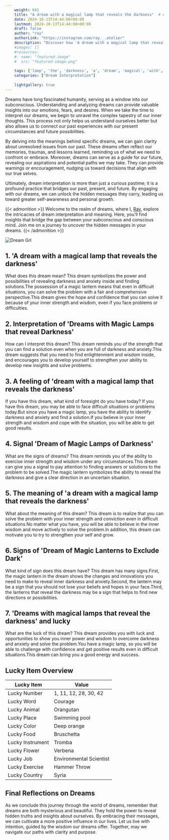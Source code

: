 ```yaml
---
    weight: 641
    title: "A dream with a magical lamp that reveals the darkness"  # Assuming 'title' column exists
    date: 2024-10-13T14:44:00+08:00
    lastmod: 2024-10-13T14:44:00+08:00
    draft: false
    author: "ray"
    authorLink: "https://instagram.com/ray._.atelier"
    description: "Discover how 'A dream with a magical lamp that reveals the darkness' can interpret your future and uncover its significant meanings in your life."
    #images: []
    #resources:
    #- name: "featured-image"
    #  src: "featured-image.png"
    
    tags: ['lamp', 'the', 'darkness', 'a', 'dream', 'magical', 'with', 'that', 'A', 'reveals']
    categories: ["Dream Interpretation"]
    
    lightgallery: true
---
```

    
Dreams have long fascinated humanity, serving as a window into our subconscious. Understanding and analyzing dreams can provide valuable insights into our emotions, fears, and desires. When we take the time to interpret our dreams, we begin to unravel the complex tapestry of our inner thoughts. This process not only helps us understand ourselves better but also allows us to connect our past experiences with our present circumstances and future possibilities.

By delving into the meanings behind specific dreams, we can gain clarity about unresolved issues from our past. These dreams often reflect our memories, traumas, and lessons learned, reminding us of what we need to confront or embrace. Moreover, dreams can serve as a guide for our future, revealing our aspirations and potential paths we may take. They can provide warnings or encouragement, nudging us toward decisions that align with our true selves.

Ultimately, dream interpretation is more than just a curious pastime; it is a profound practice that bridges our past, present, and future. By engaging with our dreams, we can unlock the hidden messages they carry, leading us toward greater self-awareness and personal growth.

{{< admonition >}}
Welcome to the realm of dreams, where I, [Ray](https://instagram.com/ray._.atelier), explore the intricacies of dream interpretation and meaning. Here, you’ll find insights that bridge the gap between your subconscious and conscious mind. Join me on a journey to uncover the hidden messages in your dreams.
{{< /admonition >}}

![Dream Grl](https://cdn.pixabay.com/photo/2017/11/02/03/35/gothic-2910057_1280.jpg "Dream Grl")

## 1. 'A dream with a magical lamp that reveals the darkness'
What does this dream mean?
This dream symbolizes the power and possibilities of revealing darkness and anxiety inside and finding solutions.The possession of a magic lantern means that even in difficult situations, you can solve the problem with a fair and comprehensive perspective.This dream gives the hope and confidence that you can solve it because of your inner strength and wisdom, even if you face problems or difficulties.

## 2. Interpretation of 'Dreams with Magic Lamps that reveal Darkness'
How can I interpret this dream?
This dream reminds you of the strength that you can find a solution even when you are full of darkness and anxiety.This dream suggests that you need to find enlightenment and wisdom inside, and encourages you to develop yourself to strengthen your ability to develop new insights and solve problems.

## 3. A feeling of 'dream with a magical lamp that reveals the darkness'
If you have this dream, what kind of foresight do you have today?
If you have this dream, you may be able to face difficult situations or problems today.But since you have a magic lamp, you have the ability to identify darkness and anxiety and find a solution.If you believe in your inner strength and wisdom and cope with the situation, you will be able to get good results.

## 4. Signal 'Dream of Magic Lamps of Darkness'
What are the signs of dreams?
This dream reminds you of the ability to exercise inner strength and wisdom under any circumstances.This dream can give you a signal to pay attention to finding answers or solutions to the problem to be solved.The magic lantern symbolizes the ability to reveal the darkness and give a clear direction in an uncertain situation.

## 5. The meaning of 'a dream with a magical lamp that reveals the darkness'
What about the meaning of this dream?
This dream is to realize that you can solve the problem with your inner strength and conviction even in difficult situations.No matter what you have, you will be able to believe in the inner wisdom and move actively to solve the problem.In addition, this dream can motivate you to try to strengthen your self and grow.

## 6. Signs of 'Dream of Magic Lanterns to Exclude Dark'
What kind of sign does this dream have?
This dream has many signs.First, the magic lantern in the dream shows the changes and innovations you need to make to reveal inner darkness and anxiety.Second, the lantern may be a sign that you should not lose your beliefs and hopes in your face.Third, the lanterns that reveal the darkness may be a sign that helps to find new directions or possibilities.

## 7. 'Dreams with magical lamps that reveal the darkness' and lucky
What are the luck of this dream?
This dream provides you with luck and opportunities to show you inner power and wisdom to overcome darkness and anxiety and solve the problem.You have a magic lamp, so you will be able to challenge with confidence and get positive results even in difficult situations.This dream can bring you a good energy and success.

## Lucky Item Overview
| Lucky Item          | Value              |
|---------------|--------------------|
| Lucky Number        | 1, 11, 12, 28, 30, 42  |
| Lucky Word          | Courage |
| Lucky Animal        | Orangutan |
| Lucky Place         | Swimming pool     |
| Lucky Color         | Deep orange     |
| Lucky Food          | Bruschetta      |
| Lucky Instrument    | Tromba |
| Lucky Flower        | Verbena    |
| Lucky Job           | Environmental Scientist       |
| Lucky Exercise      | Hammer Throw  |
| Lucky Country       | Syria    |


##  Final Reflections on Dreams

As we conclude this journey through the world of dreams, remember that dreams are both mysterious and beautiful. They hold the power to reveal hidden truths and insights about ourselves. By embracing their messages, we can cultivate a more positive influence in our lives. Let us live with intention, guided by the wisdom our dreams offer. Together, may we navigate our paths with clarity and purpose.
